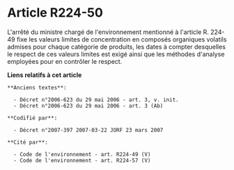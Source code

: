 # Article R224-50

L'arrêté du ministre chargé de l'environnement mentionné à l'article R. 224-49 fixe les valeurs limites de concentration en
composés organiques volatils admises pour chaque catégorie de produits, les dates à compter desquelles le respect de ces
valeurs limites est exigé ainsi que les méthodes d'analyse employées pour en contrôler le respect.

**Liens relatifs à cet article**

	**Anciens textes**:

	  - Décret n°2006-623 du 29 mai 2006 - art. 3, v. init.
	  - Décret n°2006-623 du 29 mai 2006 - art. 3 (Ab)

	**Codifié par**:

	  - Décret n°2007-397 2007-03-22 JORF 23 mars 2007

	**Cité par**:

	  - Code de l'environnement - art. R224-49 (V)
	  - Code de l'environnement - art. R224-57 (V)
